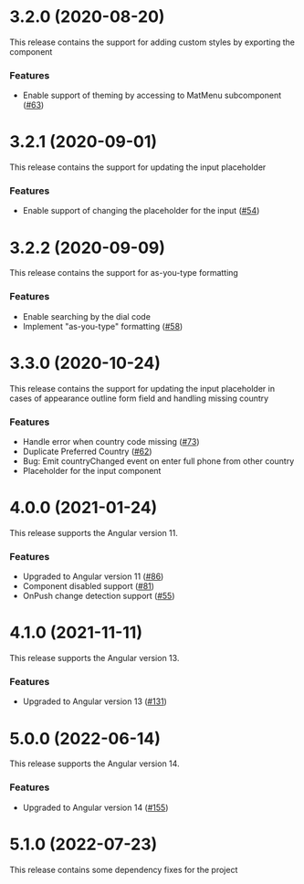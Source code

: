 <a name="3.2.0"></a>
# 3.2.0 (2020-08-20)

This release contains the support for adding custom styles by exporting the component

### Features

* Enable support of theming by accessing to MatMenu subcomponent ([#63](https://github.com/tanansatpal/ngx-mat-intl-tel-input/issues/63))

<a name="3.2.1"></a>
# 3.2.1 (2020-09-01)

This release contains the support for updating the input placeholder

### Features

* Enable support of changing the placeholder for the input ([#54](https://github.com/tanansatpal/ngx-mat-intl-tel-input/issues/54))

<a name="3.2.2"></a>
# 3.2.2 (2020-09-09)

This release contains the support for as-you-type formatting

### Features

* Enable searching by the dial code
* Implement "as-you-type" formatting ([#58](https://github.com/tanansatpal/ngx-mat-intl-tel-input/issues/58))

<a name="3.3.0"></a>
# 3.3.0 (2020-10-24)

This release contains the support for updating the input placeholder in cases of appearance outline form field and handling missing country

### Features

* Handle error when country code missing ([#73](https://github.com/tanansatpal/ngx-mat-intl-tel-input/issues/73))
* Duplicate Preferred Country ([#62](https://github.com/tanansatpal/ngx-mat-intl-tel-input/issues/62))
* Bug: Emit countryChanged event on enter full phone from other country
* Placeholder for the input component

<a name="4.0.0"></a>
# 4.0.0 (2021-01-24)

This release supports the Angular version 11.

### Features

* Upgraded to Angular version 11 ([#86](https://github.com/tanansatpal/ngx-mat-intl-tel-input/issues/86))
* Component disabled support ([#81](https://github.com/tanansatpal/ngx-mat-intl-tel-input/issues/81))
* OnPush change detection support ([#55](https://github.com/tanansatpal/ngx-mat-intl-tel-input/issues/55))

<a name="4.1.0"></a>
# 4.1.0 (2021-11-11)

This release supports the Angular version 13.

### Features

* Upgraded to Angular version 13 ([#131](https://github.com/tanansatpal/ngx-mat-intl-tel-input/issues/131))

<a name="5.0.0"></a>
# 5.0.0 (2022-06-14)

This release supports the Angular version 14.

### Features

* Upgraded to Angular version 14 ([#155](https://github.com/tanansatpal/ngx-mat-intl-tel-input/issues/155))

# 5.1.0 (2022-07-23)

This release contains some dependency fixes for the project
